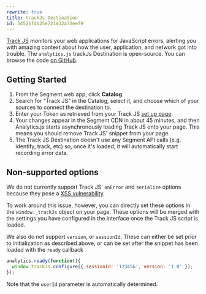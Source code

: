 ```yaml
---
rewrite: true
title: trackJs Destination
id: 54521fdb25e721e32a72eef9
---
```

[Track JS](https://trackjs.com/) monitors your web applications for JavaScript errors, alerting you with amazing context about how the user, application, and network got into trouble. The `analytics.js` trackJs Destination is open-source. You can browse the code [on GitHub](https://github.com/segmentio/analytics.js-integrations/tree/master/integrations/trackjs).

## Getting Started



  1. From the Segment web app, click **Catalog**.
  2. Search for "Track JS" in the Catalog, select it, and choose which of your sources to connect the destination to.
  3. Enter your Token as retrieved from your Track JS [set up page](https://my.trackjs.com/customer/login?returnUrl=%2fcustomer%2fsetup#install-locally).
  4. Your changes appear in the Segment CDN in about 45 minutes, and then Analytics.js starts asynchronously loading Track JS onto your page. This means you should remove Track JS' snippet from your page.
  5. The Track JS Destination doesn't use any Segment API calls (e.g. identify, track, etc) so, once it's loaded, it will automatically start recording error data.

## Non-supported options

We do not currently support Track JS' ```onError``` and ```serialize``` options because they pose a [XSS vulnerability](http://en.wikipedia.org/wiki/Cross-site_scripting).

To work around this issue, however, you can directly set these options in the ```window._trackJs``` object on your page. These options will be merged with the settings you have configured in the interface once the Track JS script is loaded.

We also do not support `version`, or `sessionId`. These can either be set prior to initialization as described above, or can be set after the snippet has been loaded with the `ready` callback

```javascript
analytics.ready(function(){
  window.trackJs.configure({ sessionId: '123456', version: '1.0' });
});
```

Note that the `userId` parameter is automatically determined.
